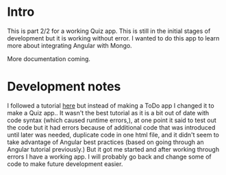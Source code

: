# Intro
This is part 2/2 for a working Quiz app. This is still in the initial stages of development but it is working without error.
I wanted to do this app to learn more about integrating Angular with Mongo.

More documentation coming.

# Development notes
I followed a tutorial [here](https://medium.com/@nomanbinhussein/mean-app-tutorial-with-angular-4-part-2-4250522c845) but instead of making a ToDo app I changed it to make a Quiz app.. It wasn't the best tutorial as it is a bit out of date with code syntax (which caused runtime errors,), at one point it said to test out the code but it had errors because of additional code that was introduced until later was needed, duplicate code in one html file, and it didn't seem to take advantage of Angular best practices (based on going through an Angular tutorial previously.) But it got me started and after working through errors I have a working app. I will probably go back and change some of code to make future development easier. 


